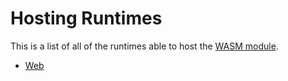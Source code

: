 # Hosting Runtimes

This is a list of all of the runtimes able to host the
[WASM module](../wasm_module/index.md).

- [Web](./web.md)
